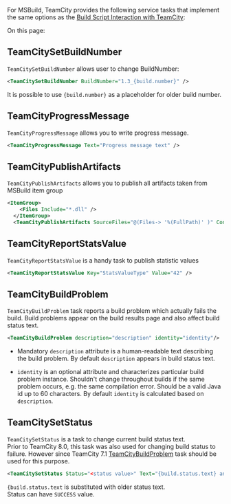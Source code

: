 [//]: # (title: MSBuild Service Tasks)
[//]: # (auxiliary-id: MSBuild Service Tasks)
For MSBuild, TeamCity provides the following service tasks that implement the same options as the [Build Script Interaction with TeamCity](build-script-interaction-with-teamcity.md):


On this page:

<tag-list of="chapter" mode="tree" depth="4"/>

## TeamCitySetBuildNumber



`TeamCitySetBuildNumber` allows user to change BuildNumber:



```XML
<TeamCitySetBuildNumber BuildNumber="1.3_{build.number}" />

```

It is possible to use `{build.number}` as a placeholder for older build number.



## TeamCityProgressMessage


`TeamCityProgressMessage` allows you to write progress message.

```XML
<TeamCityProgressMessage Text="Progress message text" />

```





## TeamCityPublishArtifacts



`TeamCityPublishArtifacts` allows you to publish all artifacts taken from MSBuild item group



```XML
<ItemGroup>
    <Files Include="*.dll" />
  </ItemGroup>
  <TeamCityPublishArtifacts SourceFiles="@(Files-> '%(FullPath)' )" Condition=" '$(TEAMCITY_VERSION)' != '' "/>

```





## TeamCityReportStatsValue



`TeamCityReportStatsValue` is a handy task to publish statistic values



```XML
<TeamCityReportStatsValue Key="StatsValueType" Value="42" />

```





## TeamCityBuildProblem



`TeamCityBuildProblem` task reports a build problem which actually fails the build. Build problems appear on the build results page and also affect build status text.




```XML
<TeamCityBuildProblem description="description" identity="identity"/>

```





	
* Mandatory `description` attribute is a human\-readable text describing the build problem. By default `description` appears in build status text.


[//]: # (Internal note. Do not delete. "MSBuild Service Tasksd214e94.txt")    

* `identity` is an optional attribute and characterizes particular build problem instance. Shouldn't change throughout builds if the same problem occurs, e.g. the same compilation error. Should be a valid Java id up to 60 characters. By default `identity` is calculated based on `description`.




## TeamCitySetStatus



`TeamCitySetStatus` is a task to change current build status text.   
Prior to TeamCity 8.0, this task was also used for changing build status to failure. However since TeamCity 7.1 [TeamCityBuildProblem](#TeamCityBuildProblem) task should be used for this purpose.



```XML
<TeamCitySetStatus Status="<status value>" Text="{build.status.text} and some aftertext" />

```

`{build.status.text` is substituted with older status text.   
Status can have `SUCCESS` value.
